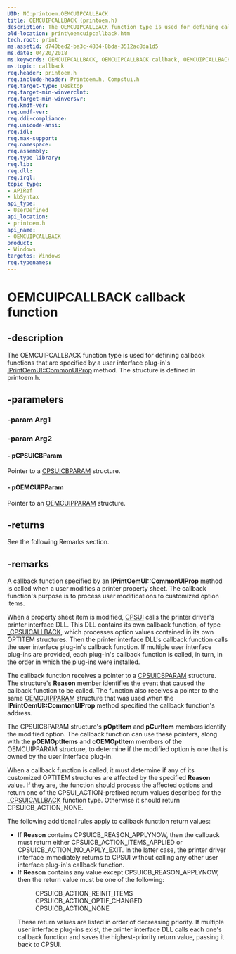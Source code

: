 ```yaml
---
UID: NC:printoem.OEMCUIPCALLBACK
title: OEMCUIPCALLBACK (printoem.h)
description: The OEMCUIPCALLBACK function type is used for defining callback functions that are specified by a user interface plug-in's IPrintOemUI::CommonUIProp method. The structure is defined in printoem.h.
old-location: print\oemcuipcallback.htm
tech.root: print
ms.assetid: d740bed2-ba3c-4834-8bda-3512ac8da1d5
ms.date: 04/20/2018
ms.keywords: OEMCUIPCALLBACK, OEMCUIPCALLBACK callback, OEMCUIPCALLBACK callback function [Print Devices], print.oemcuipcallback, print_unidrv-pscript_ui_e40ce896-2920-4839-99a8-ddc0a616dcad.xml, printoem/OEMCUIPCALLBACK
ms.topic: callback
req.header: printoem.h
req.include-header: Printoem.h, Compstui.h
req.target-type: Desktop
req.target-min-winverclnt: 
req.target-min-winversvr: 
req.kmdf-ver: 
req.umdf-ver: 
req.ddi-compliance: 
req.unicode-ansi: 
req.idl: 
req.max-support: 
req.namespace: 
req.assembly: 
req.type-library: 
req.lib: 
req.dll: 
req.irql: 
topic_type:
- APIRef
- kbSyntax
api_type:
- UserDefined
api_location:
- printoem.h
api_name:
- OEMCUIPCALLBACK
product:
- Windows
targetos: Windows
req.typenames: 
---
```


# OEMCUIPCALLBACK callback function


## -description


The OEMCUIPCALLBACK function type is used for defining callback functions that are specified by a user interface plug-in's <a href="https://docs.microsoft.com/windows-hardware/drivers/ddi/content/prcomoem/nf-prcomoem-iprintoemui-commonuiprop">IPrintOemUI::CommonUIProp</a> method. The structure is defined in printoem.h.


## -parameters




### -param Arg1


### -param Arg2








#### - pCPSUICBParam

Pointer to a <a href="https://docs.microsoft.com/windows-hardware/drivers/ddi/content/compstui/ns-compstui-_cpsuicbparam">CPSUICBPARAM</a> structure.


#### - pOEMCUIPParam

Pointer to an <a href="https://docs.microsoft.com/windows-hardware/drivers/ddi/content/printoem/ns-printoem-_oemcuipparam">OEMCUIPPARAM</a> structure.


## -returns



See the following Remarks section.




## -remarks



A callback function specified by an <b>IPrintOemUI::CommonUIProp</b> method is called when a user modifies a printer property sheet. The callback function's purpose is to process user modifications to customized option items.

When a property sheet item is modified, <a href="https://docs.microsoft.com/windows-hardware/drivers/print/common-property-sheet-user-interface">CPSUI</a> calls the printer driver's printer interface DLL. This DLL contains its own callback function, of type <a href="https://docs.microsoft.com/windows-hardware/drivers/ddi/content/compstui/nc-compstui-_cpsuicallback">_CPSUICALLBACK</a>, which processes option values contained in its own OPTITEM structures. Then the printer interface DLL's callback function calls the user interface plug-in's callback function. If multiple user interface plug-ins are provided, each plug-in's callback function is called, in turn, in the order in which the plug-ins were installed.

The callback function receives a pointer to a <a href="https://docs.microsoft.com/windows-hardware/drivers/ddi/content/compstui/ns-compstui-_cpsuicbparam">CPSUICBPARAM</a> structure. The structure's <b>Reason</b> member identifies the event that caused the callback function to be called. The function also receives a pointer to the same <a href="https://docs.microsoft.com/windows-hardware/drivers/ddi/content/printoem/ns-printoem-_oemcuipparam">OEMCUIPPARAM</a> structure that was used when the <b>IPrintOemUI::CommonUIProp</b> method specified the callback function's address.

The CPSUICBPARAM structure's <b>pOptItem</b> and <b>pCurItem</b> members identify the modified option. The callback function can use these pointers, along with the <b>pOEMOptItems</b> and <b>cOEMOptItem</b> members of the OEMCUIPPARAM structure, to determine if the modified option is one that is owned by the user interface plug-in.

When a callback function is called, it must determine if any of its customized OPTITEM structures are affected by the specified <b>Reason</b> value. If they are, the function should process the affected options and return one of the CPSUI_ACTION-prefixed return values described for the <a href="https://docs.microsoft.com/windows-hardware/drivers/ddi/content/compstui/nc-compstui-_cpsuicallback">_CPSUICALLBACK</a> function type. Otherwise it should return CPSUICB_ACTION_NONE.

The following additional rules apply to callback function return values:

<ul>
<li>
If <b>Reason</b> contains CPSUICB_REASON_APPLYNOW, then the callback must return either CPSUICB_ACTION_ITEMS_APPLIED or CPSUICB_ACTION_NO_APPLY_EXIT. In the latter case, the printer driver interface immediately returns to CPSUI without calling any other user interface plug-in's callback function.

</li>
<li>
If <b>Reason</b> contains any value except CPSUICB_REASON_APPLYNOW, then the return value must be one of the following:<dl>
<dd>CPSUICB_ACTION_REINIT_ITEMS</dd>
<dd>CPSUICB_ACTION_OPTIF_CHANGED</dd>
<dd>CPSUICB_ACTION_NONE</dd>
</dl>


These return values are listed in order of decreasing priority. If multiple user interface plug-ins exist, the printer interface DLL calls each one's callback function and saves the highest-priority return value, passing it back to CPSUI.

</li>
</ul>


